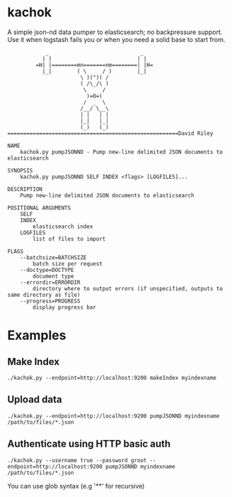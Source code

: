 # kachok
A simple json-nd data pumper to elasticsearch; no backpressure support.
Use it when logstash fails you or when you need a solid base to start from.


```
            _                             _
           | |                           | |
         =H| |========mn=======nm========| |H=
           |_|        ( \     / )        |_|
                       \ )(")( /
                       ( /\_/\ )
                        \     /
                         )=O=(
                        /  _  \
                       /__/ \__\
                       | |   | |
                       |_|   |_|
                       (_)   (_)
======================================================David Riley
```



```
NAME
    kachok.py pumpJSONND - Pump new-line delimited JSON documents to elasticsearch

SYNOPSIS
    kachok.py pumpJSONND SELF INDEX <flags> [LOGFILES]...

DESCRIPTION
    Pump new-line delimited JSON documents to elasticsearch

POSITIONAL ARGUMENTS
    SELF
    INDEX
        elasticsearch index
    LOGFILES
        list of files to import

FLAGS
    --batchsize=BATCHSIZE
        batch size per request
    --doctype=DOCTYPE
        document type
    --errordir=ERRORDIR
        directory where to output errors (if unspecified, outputs to same directory as file)
    --progress=PROGRESS
        display progress bar
  ```

# Examples

## Make Index 
```./kachok.py --endpoint=http://localhost:9200 makeIndex myindexname```

## Upload data 
```./kachok.py --endpoint=http://localhost:9200 pumpJSONND myindexname /path/to/files/*.json```

## Authenticate using HTTP basic auth 
```./kachok.py --username true --password groot --endpoint=http://localhost:9200 pumpJSONND myindexname /path/to/files/*.json```

You can use glob syntax (e.g '**' for recursive)

